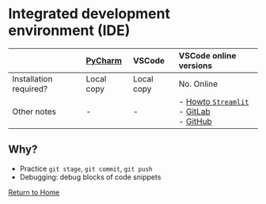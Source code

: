 # Integrated development environment (IDE)

| | [PyCharm](https://www.jetbrains.com/pycharm/features/web_development.html)  | VSCode | VSCode online versions |
| :-- | :-- | :-- | :-- |
| Installation required? | Local copy | Local copy | No. Online |
| Other notes | - | - | - [Howto ```Streamlit```](https://youtu.be/eXPP0tgapwM) <br> - [GitLab]() <br> - [GitHub](https://github.com/codespaces/new) |

## Why? 
- Practice ```git stage```, ```git commit```, ```git push```
- Debugging: debug blocks of code snippets

[Return to Home](https://bccdc-dsi.github.io/Python-Git-workshop/)
